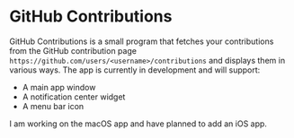 # GitHub Contributions

GitHub Contributions is a small program that fetches your contributions from the GitHub contribution page `https://github.com/users/<username>/contributions` and displays them in various ways. The app is currently in development and will support:

- A main app window
- A notification center widget
- A menu bar icon

I am working on the macOS app and have planned to add an iOS app.
